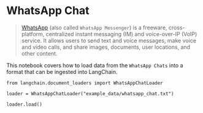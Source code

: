 WhatsApp Chat
=============

> [WhatsApp](https://www.whatsapp.com/) (also called `WhatsApp Messenger`) is a freeware, cross-platform, centralized instant messaging (IM) and voice-over-IP (VoIP) service. It allows users to send text and voice messages, make voice and video calls, and share images, documents, user locations, and other content.

This notebook covers how to load data from the `WhatsApp Chats` into a format that can be ingested into LangChain.

    from langchain.document_loaders import WhatsAppChatLoader

    loader = WhatsAppChatLoader("example_data/whatsapp_chat.txt")

    loader.load()